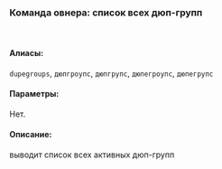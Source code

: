 ### **Команда овнера: список всех дюп-групп**
<br>

#### **Алиасы**:
`dupegroups`, `дюпгроупс`, `дюпгрупс`, `дюпегроупс`, `дюпегрупс`


#### **Параметры**:
Нет.


#### **Описание**:
выводит список всех активных дюп-групп
